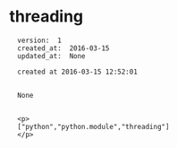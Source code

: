 
  # threading

      version:  1
      created_at:  2016-03-15
      updated_at:  None

      created at 2016-03-15 12:52:01 


      None


      <p>
      ["python","python.module","threading"]
      </p>

  